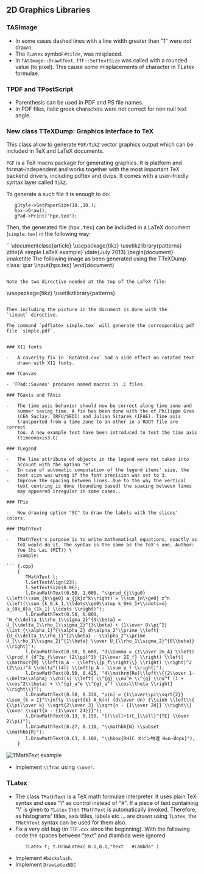 ## 2D Graphics Libraries

### TASImage

-   In some cases dashed lines with a line width greater than "1" were
    not drawn.
-   The `TLatex` symbol `#tilde`, was misplaced.
-   In `TASImage::DrawtText`, `TTF::SetTextSize` was called with a rounded 
    value (to pixel). This cause some misplacements of character in TLatex 
    formulae.
    
### TPDF and TPostScript

-   Parenthesis can be used in PDF and PS file names.
-   In PDF files, italic greek characters were not correct for non null
    text angle.
    
### New class TTeXDump: Graphics interface to TeX

This class allow to generate `PGF/TikZ` vector graphics output
which can be included in TeX and LaTeX documents.

`PGF` is a TeX macro package for generating graphics. It is platform
and format-independent and works together with the most important TeX
backend drivers, including pdftex and dvips. It comes with a
user-friedly syntax layer called `TikZ`.

To generate a such file it is enough to do:

```
   gStyle->SetPaperSize(10.,10.);
   hpx->Draw();
   gPad->Print("hpx.tex");
```

Then, the generated file (<tt>hpx.tex</tt>) can be included in a
LaTeX document (`simple.tex`) in the following way:

``
\documentclass{article}
\usepackage{tikz}
\usetikzlibrary{patterns}
\title{A simple LaTeX example}
\date{July 2013}
\begin{document}
\maketitle
The following image as been generated using the TTeXDump class:
\par
\input{hpx.tex}
\end{document}
```

Note the two directive needed at the top of the LaTeX file:

```
\usepackage{tikz}
\usetikzlibrary{patterns}
```

Then including the picture in the document is done with the
`\input` directive.

The command `pdflatex simple.tex` will generate the corresponding pdf
file `simple.pdf`.


### X11 fonts

-   A coverity fix in `Rotated.cxx` had a side effect on rotated text
    drawn with X11 fonts.

### TCanvas

- 'TPad::SaveAs' produces named macros in .C files.

### TGaxis and TAxis

-   The time axis behavior should now be correct along time zone and
    summer saving time. A fix has been done with the of Philippe Gras
    (CEA Saclay. IRFU/SEDI) and Julian Sitarek (IFAE). Time axis
    transported from a time zone to an other in a ROOT file are correct
    too. A new example test have been introduced to test the time axis
    (timeonaxis3.C)

### TLegend

-   The line attribute of objects in the legend were not taken into
    account with the option "e".
-   In case of automatic computation of the legend items' size, the 
    text size was wrong if the font precision was set to 3.
-   Improve the spacing between lines. Due to the way the vertical 
    text centring is done (bounding based) the spacing between lines 
    may appeared irregular in some cases.. 

### TPie

-   New drawing option "SC" to draw the labels with the slices' colors.

### TMathText

-   TMathText's purpose is to write mathematical equations, exactly as
    TeX would do it. The syntax is the same as the TeX's one. Author:
    Yue Shi Lai (MIT)) \
    Example:

``` {.cpp}
    {
       TMathText l;
       l.SetTextAlign(23);
       l.SetTextSize(0.06);
       l.DrawMathText(0.50, 1.000, "\\prod_{j\\ge0} \\left(\\sum_{k\\ge0} a_{jk}z^k\\right) = \\sum_{n\\ge0} z^n \\left(\\sum_{k_0,k_1,\\ldots\\ge0\\atop k_0+k_1+\\cdots=n} a_{0k_0}a_{1k_1} \\cdots \\right)");
       l.DrawMathText(0.50, 0.800, "W_{\\delta_1\\rho_1\\sigma_2}^{3\\beta} = U_{\\delta_1\\rho_1\\sigma_2}^{3\\beta} + {1\\over 8\\pi^2} \\int_{\\alpha_1}^{\\alpha_2} d\\alpha_2^\\prime \\left[ {U_{\\delta_1\\rho_1}^{2\\beta} - \\alpha_2^\\prime U_{\\rho_1\\sigma_2}^{1\\beta} \\over U_{\\rho_1\\sigma_2}^{0\\beta}} \\right]");
       l.DrawMathText(0.50, 0.600, "d\\Gamma = {1\\over 2m_A} \\left( \\prod_f {d^3p_f\\over (2\\pi)^3} {1\\over 2E_f} \\right) \\left| \\mathscr{M} \\left(m_A - \\left\\{p_f\\right\\} \\right) \\right|^2 (2\\pi)^4 \\delta^{(4)} \\left(p_A - \\sum p_f \\right)");
       l.DrawMathText(0.50, 0.425, "4\\mathrm{Re}\\left\\{{2\\over 1-\\Delta\\alpha} \\chi(s) \\left[ \\^{g}_\\nu^e \\^{g}_\\nu^f (1 + \\cos^2\\theta) + \\^{g}_a^e \\^{g}_a^f \\cos\\theta \\right] \\right\\}");
       l.DrawMathText(0.50, 0.330, "p(n) = {1\\over\\pi\\sqrt{2}} \\sum_{k = 1}^\\infty \\sqrt{k} A_k(n) {d\\over dn} {\\sinh \\left\\{ {\\pi\\over k} \\sqrt{2\\over 3} \\sqrt{n - {1\\over 24}} \\right\\} \\over \\sqrt{n - {1\\over 24}}}");
       l.DrawMathText(0.13, 0.150, "{(\\ell+1)C_{\\ell}^{TE} \\over 2\\pi}");
       l.DrawMathText(0.27, 0.110, "\\mathbb{N} \\subset \\mathbb{R}");
       l.DrawMathText(0.63, 0.100, "\\hbox{RHIC スピン物理 Нью-Йорк}");
    }
```

   ![TMathText example](mathtext.png "TMathText example")
   
-   Implement `\\frac` using `\\over`.

### TLatex

-   The class `TMathText` is a TeX math formulae interpreter. It uses
    plain TeX syntax and uses "\\" as control instead of "\#". If a
    piece of text containing "\\" is given to `TLatex` then `TMathText`
    is automatically invoked. Therefore, as histograms' titles, axis
    titles, labels etc ... are drawn using `TLatex`, the `TMathText`
    syntax can be used for them also.
-   Fix a very old bug (in `TTF.cxx` since the beginning). With the
    following code the spaces between "text" and \#lambda were ignored.

``` {.cpp}
       TLatex t; t.DrawLatex( 0.1,0.1,"text   #Lambda" )
```

-   Implement `#backslash`.
-   Implement `DrawLatexNDC`

